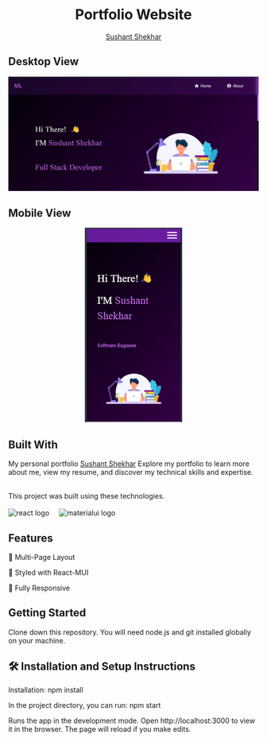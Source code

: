 
  
   <h1 align="center">Portfolio Website</h1>
   <div align="center">
    <a   href="https://sushant-shekhar-portfolio.netlify.app/">Sushant Shekhar</a>
</div>

## Desktop View

<div align="right">
  <img alt="Demo" src="public/imageSS.png" />
</div>

## Mobile View
<div align="center">
  <img alt="Demo" src="public/imageSSMobile.png" />
</div>


## Built With
My personal portfolio
 <a   href="
   https://sushant-shekhar-portfolio.netlify.app/">Sushant Shekhar</a>
Explore my portfolio to learn more about me, view my resume, and discover my technical skills and expertise.

<br/>
This project was built using these technologies.
<br/>
<br/>

<div align="left">
  <img src="https://cdn.jsdelivr.net/gh/devicons/devicon/icons/react/react-original.svg" height="40" alt="react logo"  />
  <img width="12" />
  <img src="https://cdn.jsdelivr.net/gh/devicons/devicon/icons/materialui/materialui-original.svg" height="40" alt="materialui logo"  />
</div>

## Features

📖 Multi-Page Layout

🎨 Styled with React-MUI

📱 Fully Responsive

## Getting Started
Clone down this repository. You will need node.js and git installed globally on your machine.


## 🛠 Installation and Setup Instructions
Installation: npm install

In the project directory, you can run: npm start

Runs the app in the development mode.
Open http://localhost:3000 to view it in the browser. The page will reload if you make edits.
